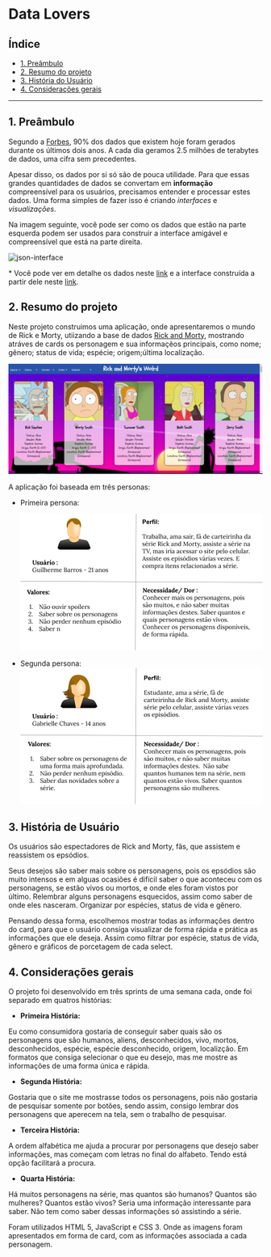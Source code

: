 # Data Lovers

## Índice

- [1. Preâmbulo](#1-preâmbulo)
- [2. Resumo do projeto](#2-resumo-do-projeto)
- [3. História do Usuário](#3-história-do-usuário)
- [4. Considerações gerais](#4-consideracoes-gerais)

---

## 1. Preâmbulo

  Segundo a [Forbes](https://www.forbes.com/sites/bernardmarr/2018/05/21/how-much-data-do-we-create-every-day-the-mind-blowing-stats-everyone-should-read), 90% dos dados que existem hoje foram gerados durante os últimos dois anos.
  A cada dia geramos 2.5 milhões de terabytes de dados, uma cifra sem precedentes.

  Apesar disso, os dados por si só são de pouca utilidade. Para que essas grandes
  quantidades de dados se convertam em **informação** compreensível para os
  usuários, precisamos entender e processar estes dados. Uma forma simples de
  fazer isso é criando _interfaces_ e _visualizações_.

  Na imagem seguinte, você pode ser como os dados que estão na parte esquerda
  podem ser usados para construir a interface amigável e compreensível que está
  na parte direita.


  ![json-interface](https://lh4.googleusercontent.com/Tn-RPXS26pVvOTdUzRT1KVaJ-_QbFs9SpcGLxSPE43fgbHaXtFgMUInuDt7kV41DkT1j8Tt29V0LxQW7SMtC6digOIhfTXSBKdwI08wUwhD3RAqlwy0hjfmhZ2BFe91mtmCSEqysfgk)

  \* Você pode ver em detalhe os dados neste [link](https://gist.github.com/lalogf/dd4aa3017a9f8aa8f90dfbca382c4dc9#file-student-json)
  e a interface construída a partir dele neste [link](https://app.talento.laboratoria.la/profile/HFOoMpOreBU2psCcjjLg5O2EWEv2).

## 2. Resumo do projeto

  Neste projeto construimos uma aplicação, onde apresentaremos o mundo de Rick e Morty, utiizando a base de dados [Rick and Morty](src/data/rickandmorty/rickandmorty.json), mostrando atráves de cards os personagem e sua informaçẽos principais, como nome; gênero; status de vida; espécie; origem;última localização.

  <img src="./imagens/telainicial.png" alt="Tela inicial da aplicação" title="Tela inicial da aplicação">

  A aplicação foi baseada em três personas:

  - Primeira persona:

    <img src="./imagens/persona1.png" alt="Persona 1" title="Persona 1">

  - Segunda persona:
    <img src="./imagens/persona2.png" alt="Persona 2" title="Persona 2">

## 3. História de Usuário

  Os usuários são espectadores de Rick and Morty, fãs, que assistem e reassistem os epsódios.

  Seus desejos são saber mais sobre os personagens, pois os epsódios são muito intensos e em alguas ocasiões é difícil saber o que aconteceu com os personagens, se estão vivos ou mortos, e onde eles foram vistos por último. Relembrar alguns personagens esquecidos, assim como saber de onde eles nasceram. Organizar por espécies, status de vida e gênero.

  Pensando dessa forma, escolhemos mostrar todas as informações dentro do card, para que o usuário consiga visualizar de forma rápida e prática as informações que ele deseja. Assim como filtrar por espécie, status de vida, gênero e gráficos de porcetagem de cada select.

## 4. Considerações gerais

  O projeto foi desenvolvido em três sprints de uma semana cada, onde foi separado em quatros histórias:

  - **Primeira História:**

  Eu como consumidora gostaria de conseguir saber quais são os personagens que são humanos, aliens, desconhecidos, vivo, mortos, desconhecidos, espécie, espécie desconhecido, origem, localizção. Em formatos que consiga selecionar o que eu desejo, mas me mostre as informações de uma forma única e rápida.

  - **Segunda História:**

  Gostaria que o site me mostrasse todos os personagens, pois não gostaria de pesquisar somente por botões, sendo assim, consigo lembrar dos personagens que aperecem na tela, sem o trabalho de pesquisar.

  - **Terceira História:**

  A ordem alfabética me ajuda a procurar por personagens que desejo saber informações, mas começam com letras no final do alfabeto. Tendo está opção facilitará a procura.

  - **Quarta História:**

  Há muitos personagens na série, mas quantos são humanos? Quantos são mulheres? Quantos estão vivos? Seria uma informação interessante para saber. Não tem como saber dessas informações só assistindo a série.

  Foram utilizados HTML 5, JavaScript e CSS 3. Onde as imagens foram apresentados em forma de card, com as informações associada a cada personagem.
